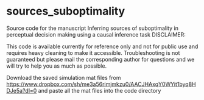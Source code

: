 # sources_suboptimality
Source code for the manuscript Inferring sources of suboptimality in perceptual decision making using a causal inference task
DISCLAIMER:

This code is available currently for reference only and not for public use and requires heavy cleaning to make it accessible. Troubleshooting is not guaranteed but please mail the corresponding author for questions and we will try to help you as much as possible. 

Download the saved simulation mat files from https://www.dropbox.com/sh/me3a56rimjmkzu0/AACJHAxqY0WYit1byq8HDJe5a?dl=0 and paste all the mat files into the code directory